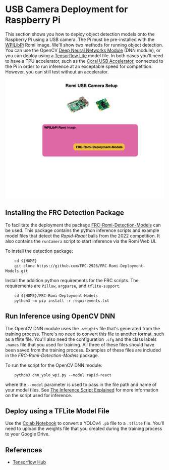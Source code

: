 # USB Camera Deployment for Raspberry Pi
This section shows you how to deploy object detection models onto the Raspberry Pi using a USB camera.  The Pi must be pre-installed with the [WPILibPi](https://github.com/wpilibsuite/WPILibPi/releases) Romi image.  We'll show two methods for running object detection.  You can use the OpenCV [Deep Neural Networks Module](https://docs.opencv.org/4.x/d2/d58/tutorial_table_of_content_dnn.html) (DNN module), or you can deploy using a [Tensorflow Lite](https://www.tensorflow.org/lite/guide/python) model file.  In both cases you'll need to have a TPU accelerator, such as the [Coral USB Accelerator](https://coral.ai/products/accelerator), connected to the Pi in order to run inference  at an exceptable speed for competition.  However, you can still test without an accelerator.

![Romi Deployment](../images/FRCMachineLearning/FRCMachineLearning.016.jpeg)

## Installing the FRC Detection Package  
To facilitate the deployment the package [FRC-Romi-Detection-Models](https://github.com/FRC-2928/FRC-Romi-Deployment-Models) can be used.  This package contains the python inference scripts and example model files that detect the *Rapid-React* balls from the 2022 competition. It also contains the `runCamera` script to start inference via the Romi Web UI.

To install the detection package:

        cd ${HOME}
        git clone https://github.com/FRC-2928/FRC-Romi-Deployment-Models.git


Install the addition python requirements for the FRC scripts. The requirements are `Pillow`, `argparse`, and `tflite-support`.

        cd ${HOME}/FRC-Romi-Deployment-Models
        python3 -m pip install -r requirements.txt   

## Run Inference using OpenCV DNN
The OpenCV DNN module uses the `.weights` file that's generated from the training process.  There's no need to convert this file to another format, such as a tflite file.  You'll also need the configuration `.cfg` and the class labels `.names` file that you used for training.  All three of these files should have been saved from the training process. Examples of these files are included in the *FRC-Romi-Detection-Models* package.

To run the script for the OpenCV DNN module:

        python3 dnn_yolo_wpi.py --model rapid-react

where the `--model` parameter is used to pass in the file path and name of your model files.  See [The Inference Script Explained](MLDeploymentScript.md) for more information on the script used for inference.     


## Deploy using a TFLite Model File

Use the [Colab Notebook](https://colab.research.google.com/drive/15Kv8v8JIQlj6VDDwYgwCL9pQQ2jt5BVv#scrollTo=BlNzQriZ5q9H) to convert a YOLOv4 `.pb` file to a `.tflite` file. You'll need to upload the weights file that you created during the training process to your Google Drive.  



## References

- [Tensorflow Hub](https://tfhub.dev/s?deployment-format=lite&module-type=image-object-detection)